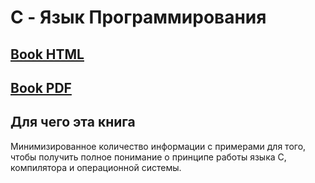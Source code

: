 # C - Язык Программирования

## [Book HTML](https://htmlpreview.github.io/?https://github.com/ParfenovIgor/c-book/blob/main/c-book.html)

## [Book PDF](https://github.com/ParfenovIgor/c-book/blob/main/c-book.pdf)

## Для чего эта книга

Минимизированное количество информации с примерами для того, чтобы получить полное понимание о принципе работы языка C, компилятора и операционной системы.
